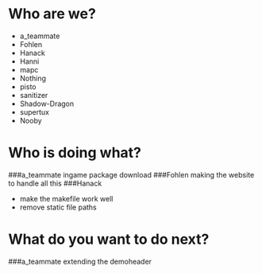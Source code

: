 # Who are we?
* a_teammate
* Fohlen
* Hanack
* Hanni
* mapc
* Nothing
* pisto
* sanitizer
* Shadow-Dragon
* supertux
* Nooby


# Who is doing what?
###a_teammate 
ingame package download
###Fohlen
making the website to handle all this
###Hanack
* make the makefile work well
* remove static file paths

# What do you want to do next?
###a_teammate
extending the demoheader

